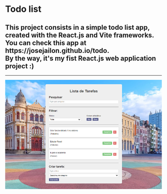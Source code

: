 # Todo list

<h2>
  This project consists in a simple todo list app, created with the React.js and Vite frameworks. <br>
  You can check this app at <a>https://josejailon.github.io/todo</a>. <br>
  By the way, it's my fist React.js web application project :)
</h2> 

---
![todo](img.png)
